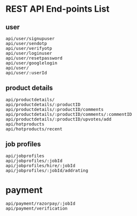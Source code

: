 # REST API End-points  List
## user
<pre>
api/user/signupuser
api/user/sendotp
api/user/verifyotp
api/user/loginuser
api/user/resetpassword
api/user/googlelogin
api/user/
api/user/:userId
</pre>

## product details
<pre>
api/productdetails/
api/productdetails/:productID
api/productdetails/:productID/comments
api/productdetails/:productID/comments/:commentID
api/productdetails/:productID/upvotes/add
api/hotproducts
api/hotproducts/recent
</pre>

## job profiles
<pre>
api/jobprofiles
api/jobprofiles/:jobId
api/jobprofiles/hire/:jobId 
api/jobprofiles/:jobId/addrating
</pre>

# payment
<pre>
api/payment/razorpay/:jobId
api/payment/verification
</pre>